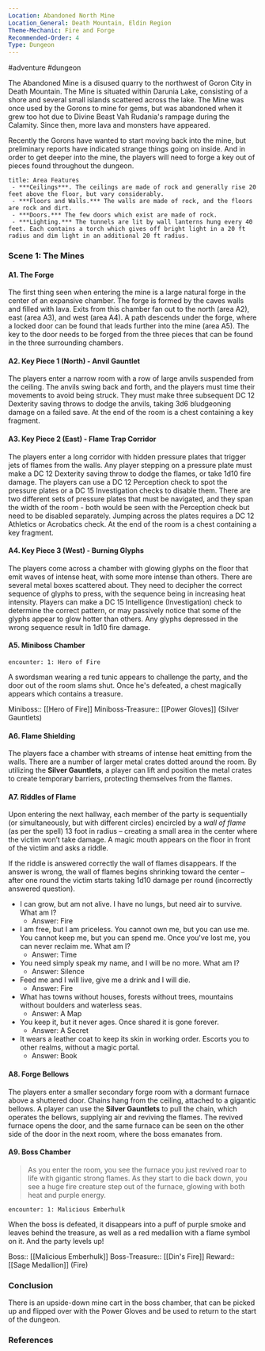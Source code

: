 ```yaml
---
Location: Abandoned North Mine
Location_General: Death Mountain, Eldin Region
Theme-Mechanic: Fire and Forge
Recommended-Order: 4
Type: Dungeon
---
```


#adventure #dungeon 

The Abandoned Mine is a disused quarry to the northwest of Goron City in Death Mountain. The Mine is situated within Darunia Lake, consisting of a shore and several small islands scattered across the lake. The Mine was once used by the Gorons to mine for gems, but was abandoned when it grew too hot due to Divine Beast Vah Rudania's rampage during the Calamity. Since then, more lava and monsters have appeared.

Recently the Gorons have wanted to start moving back into the mine, but preliminary reports have indicated strange things going on inside. And in order to get deeper into the mine, the players will need to forge a key out of pieces found throughout the dungeon.

```ad-info
title: Area Features
 - ***Ceilings***. The ceilings are made of rock and generally rise 20 feet above the floor, but vary considerably.
 - ***Floors and Walls.*** The walls are made of rock, and the floors are rock and dirt.
 - ***Doors.*** The few doors which exist are made of rock.
 - ***Lighting.*** The tunnels are lit by wall lanterns hung every 40 feet. Each contains a torch which gives off bright light in a 20 ft radius and dim light in an additional 20 ft radius.
```

### Scene 1: The Mines

#### A1. The Forge

The first thing seen when entering the mine is a large natural forge in the center of an expansive chamber. The forge is formed by the caves walls and filled with lava. Exits from this chamber fan out to the north (area A2), east (area A3), and west (area A4). A path descends under the forge, where a locked door can be found that leads further into the mine (area A5). The key to the door needs to be forged from the three pieces that can be found in the three surrounding chambers.

#### A2. Key Piece 1 (North) - Anvil Gauntlet

The players enter a narrow room with a row of large anvils suspended from the ceiling. The anvils swing back and forth, and the players must time their movements to avoid being struck. They must make three subsequent DC 12 Dexterity saving throws to dodge the anvils, taking 3d6 bludgeoning damage on a failed save. At the end of the room is a chest containing a key fragment.

#### A3. Key Piece 2 (East) - Flame Trap Corridor

The players enter a long corridor with hidden pressure plates that trigger jets of flames from the walls. Any player stepping on a pressure plate must make a DC 12 Dexterity saving throw to dodge the flames, or take 1d10 fire damage. The players can use a DC 12 Perception check to spot the pressure plates or a DC 15 Investigation checks to disable them. There are two different sets of pressure plates that must be navigated, and they span the width of the room - both would be seen with the Perception check but need to be disabled separately. Jumping across the plates requires a DC 12 Athletics or Acrobatics check. At the end of the room is a chest containing a key fragment.

#### A4. Key Piece 3 (West) - Burning Glyphs

The players come across a chamber with glowing glyphs on the floor that emit waves of intense heat, with some more intense than others. There are several metal boxes scattered about. They need to decipher the correct sequence of glyphs to press, with the sequence being in increasing heat intensity. Players can make a DC 15 Intelligence (Investigation) check to determine the correct pattern, or may passively notice that some of the glyphs appear to glow hotter than others. Any glyphs depressed in the wrong sequence result in 1d10 fire damage.

#### A5. Miniboss Chamber

`encounter: 1: Hero of Fire`

A swordsman wearing a red tunic appears to challenge the party, and the door out of the room slams shut. Once he's defeated, a chest magically appears which contains a treasure.

Miniboss:: [[Hero of Fire]]
Miniboss-Treasure:: [[Power Gloves]] (Silver Gauntlets)

#### A6. Flame Shielding

The players face a chamber with streams of intense heat emitting from the walls. There are a number of larger metal crates dotted around the room. By utilizing the **Silver Gauntlets**, a player can lift and position the metal crates to create temporary barriers, protecting themselves from the flames.

#### A7. Riddles of Flame

Upon entering the next hallway, each member of the party is sequentially (or simultaneously, but with different circles) encircled by a *wall of flame* (as per the spell) 13 foot in radius – creating a small area in the center where the victim won’t take damage. A magic mouth appears on the floor in front of the victim and asks a riddle.

If the riddle is answered correctly the wall of flames disappears. If the answer is wrong, the wall of flames begins shrinking toward the center – after one round the victim starts taking 1d10 damage per round (incorrectly answered question).

- I can grow, but am not alive. I have no lungs, but need air to survive. What am I?
	- Answer: Fire
- I am free, but I am priceless. You cannot own me, but you can use me. You cannot keep me, but you can spend me. Once you've lost me, you can never reclaim me. What am I?
	- Answer: Time
- You need simply speak my name, and I will be no more. What am I?
	- Answer: Silence
- Feed me and I will live, give me a drink and I will die.
	- Answer: Fire
- What has towns without houses, forests without trees, mountains without boulders and waterless seas.
	- Answer: A Map
- You keep it, but it never ages. Once shared it is gone forever.
	- Answer: A Secret
- It wears a leather coat to keep its skin in working order. Escorts you to other realms, without a magic portal.
	- Answer: Book

#### A8. Forge Bellows

The players enter a smaller secondary forge room with a dormant furnace above a shuttered door. Chains hang from the ceiling, attached to a gigantic bellows. A player can use the **Silver Gauntlets** to pull the chain, which operates the bellows, supplying air and reviving the flames. The revived furnace opens the door, and the same furnace can be seen on the other side of the door in the next room, where the boss emanates from.

#### A9. Boss Chamber

>As you enter the room, you see the furnace you just revived roar to life with gigantic strong flames. As they start to die back down, you see a huge fire creature step out of the furnace, glowing with both heat and purple energy.

`encounter: 1: Malicious Emberhulk`

When the boss is defeated, it disappears into a puff of purple smoke and leaves behind the treasure, as well as a red medallion with a flame symbol on it. And the party levels up!

Boss:: [[Malicious Emberhulk]]
Boss-Treasure:: [[Din's Fire]]
Reward:: [[Sage Medallion]] (Fire)

### Conclusion

There is an upside-down mine cart in the boss chamber, that can be picked up and flipped over with the Power Gloves and be used to return to the start of the dungeon.

### References
